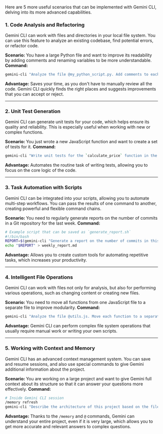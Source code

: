 Here are 5 more useful scenarios that can be implemented with Gemini CLI, delving into its more advanced capabilities. 

### 1. **Code Analysis and Refactoring**

Gemini CLI can work with files and directories in your local file system. You can use this feature to analyze an existing codebase, find potential errors, or refactor code.

**Scenario:** You have a large Python file and want to improve its readability by adding comments and renaming variables to be more understandable.
**Command:**

```bash
gemini-cli "Analyze the file @my_python_script.py. Add comments to each function and variable. If variable names are uninformative, suggest more appropriate ones."
```

**Advantage:** Saves your time, as you don't have to manually review all the code. Gemini CLI quickly finds the right places and suggests improvements that you can accept or reject.

-----

### 2. **Unit Test Generation**

Gemini CLI can generate unit tests for your code, which helps ensure its quality and reliability. This is especially useful when working with new or complex functions.

**Scenario:** You just wrote a new JavaScript function and want to create a set of tests for it.
**Command:**

```bash
gemini-cli "Write unit tests for the `calculate_price` function in the @product_logic.js file. Tests should cover different scenarios, including edge cases."
```

**Advantage:** Automates the routine task of writing tests, allowing you to focus on the core logic of the code.

-----

### 3. **Task Automation with Scripts**

Gemini CLI can be integrated into your scripts, allowing you to automate multi-step workflows. You can pass the results of one command to another, creating powerful and flexible command chains.

**Scenario:** You need to regularly generate reports on the number of commits in a Git repository for the last week.
**Command:**

```bash
# Example script that can be saved as `generate_report.sh`
#!/bin/bash
REPORT=$(gemini-cli "Generate a report on the number of commits in this repository for the last week, using git log. The report should be in a bulleted list format.")
echo "$REPORT" > weekly_report.md
```

**Advantage:** Allows you to create custom tools for automating repetitive tasks, which increases your productivity.

-----

### 4. **Intelligent File Operations**

Gemini CLI can work with files not only for analysis, but also for performing various operations, such as changing content or creating new files.

**Scenario:** You need to move all functions from one JavaScript file to a separate file to improve modularity.
**Command:**

```bash
gemini-cli "Analyze the file @utils.js. Move each function to a separate file, naming it after the function. Remove functions from the original file and replace them with imports."
```

**Advantage:** Gemini CLI can perform complex file system operations that usually require manual work or writing your own scripts.

-----

### 5. **Working with Context and Memory**

Gemini CLI has an advanced context management system. You can save and resume sessions, and also use special commands to give Gemini additional information about the project.

**Scenario:** You are working on a large project and want to give Gemini full context about its structure so that it can answer your questions more effectively.
**Command:**

```bash
# Inside Gemini CLI session
/memory refresh
gemini-cli "Describe the architecture of this project based on the files in the current directory."
```

**Advantage:** Thanks to the `/memory` and `@` commands, Gemini can understand your entire project, even if it is very large, which allows you to get more accurate and relevant answers to complex questions.